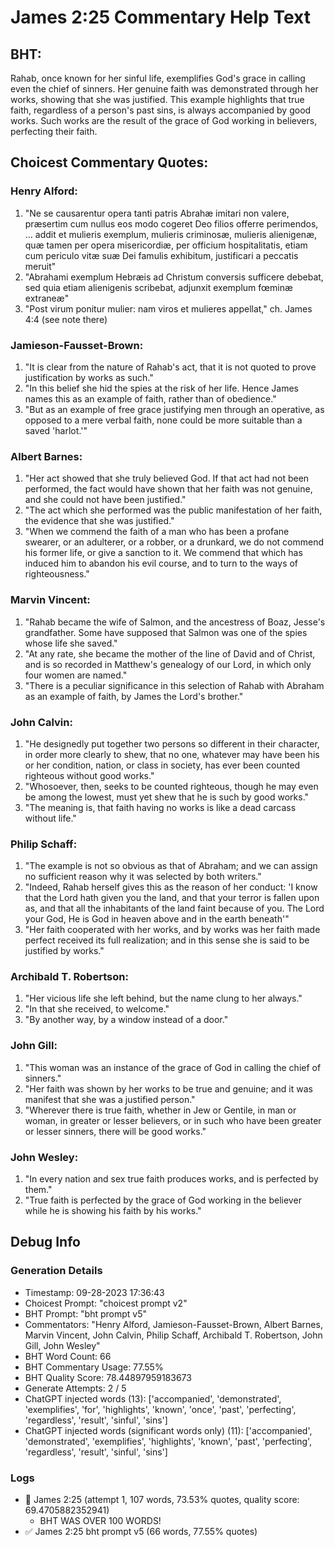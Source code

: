 # James 2:25 Commentary Help Text

## BHT:
Rahab, once known for her sinful life, exemplifies God's grace in calling even the chief of sinners. Her genuine faith was demonstrated through her works, showing that she was justified. This example highlights that true faith, regardless of a person's past sins, is always accompanied by good works. Such works are the result of the grace of God working in believers, perfecting their faith.

## Choicest Commentary Quotes:
### Henry Alford:
1. "Ne se causarentur opera tanti patris Abrahæ imitari non valere, præsertim cum nullus eos modo cogeret Deo filios offerre perimendos, … addit et mulieris exemplum, mulieris criminosæ, mulieris alienigenæ, quæ tamen per opera misericordiæ, per officium hospitalitatis, etiam cum periculo vitæ suæ Dei famulis exhibitum, justificari a peccatis meruit"
2. "Abrahami exemplum Hebræis ad Christum conversis sufficere debebat, sed quia etiam alienigenis scribebat, adjunxit exemplum fœminæ extraneæ"
3. "Post virum ponitur mulier: nam viros et mulieres appellat," ch. James 4:4 (see note there)

### Jamieson-Fausset-Brown:
1. "It is clear from the nature of Rahab's act, that it is not quoted to prove justification by works as such."
2. "In this belief she hid the spies at the risk of her life. Hence James names this as an example of faith, rather than of obedience."
3. "But as an example of free grace justifying men through an operative, as opposed to a mere verbal faith, none could be more suitable than a saved 'harlot.'"

### Albert Barnes:
1. "Her act showed that she truly believed God. If that act had not been performed, the fact would have shown that her faith was not genuine, and she could not have been justified." 
2. "The act which she performed was the public manifestation of her faith, the evidence that she was justified."
3. "When we commend the faith of a man who has been a profane swearer, or an adulterer, or a robber, or a drunkard, we do not commend his former life, or give a sanction to it. We commend that which has induced him to abandon his evil course, and to turn to the ways of righteousness."

### Marvin Vincent:
1. "Rahab became the wife of Salmon, and the ancestress of Boaz, Jesse's grandfather. Some have supposed that Salmon was one of the spies whose life she saved."
2. "At any rate, she became the mother of the line of David and of Christ, and is so recorded in Matthew's genealogy of our Lord, in which only four women are named."
3. "There is a peculiar significance in this selection of Rahab with Abraham as an example of faith, by James the Lord's brother."

### John Calvin:
1. "He designedly put together two persons so different in their character, in order more clearly to shew, that no one, whatever may have been his or her condition, nation, or class in society, has ever been counted righteous without good works."
2. "Whosoever, then, seeks to be counted righteous, though he may even be among the lowest, must yet shew that he is such by good works."
3. "The meaning is, that faith having no works is like a dead carcass without life."

### Philip Schaff:
1. "The example is not so obvious as that of Abraham; and we can assign no sufficient reason why it was selected by both writers."
2. "Indeed, Rahab herself gives this as the reason of her conduct: 'I know that the Lord hath given you the land, and that your terror is fallen upon as, and that all the inhabitants of the land faint because of you. The Lord your God, He is God in heaven above and in the earth beneath'"
3. "Her faith cooperated with her works, and by works was her faith made perfect received its full realization; and in this sense she is said to be justified by works."

### Archibald T. Robertson:
1. "Her vicious life she left behind, but the name clung to her always."
2. "In that she received, to welcome."
3. "By another way, by a window instead of a door."

### John Gill:
1. "This woman was an instance of the grace of God in calling the chief of sinners." 
2. "Her faith was shown by her works to be true and genuine; and it was manifest that she was a justified person." 
3. "Wherever there is true faith, whether in Jew or Gentile, in man or woman, in greater or lesser believers, or in such who have been greater or lesser sinners, there will be good works."

### John Wesley:
1. "In every nation and sex true faith produces works, and is perfected by them."
2. "True faith is perfected by the grace of God working in the believer while he is showing his faith by his works."


## Debug Info
### Generation Details
- Timestamp: 09-28-2023 17:36:43
- Choicest Prompt: "choicest prompt v2"
- BHT Prompt: "bht prompt v5"
- Commentators: "Henry Alford, Jamieson-Fausset-Brown, Albert Barnes, Marvin Vincent, John Calvin, Philip Schaff, Archibald T. Robertson, John Gill, John Wesley"
- BHT Word Count: 66
- BHT Commentary Usage: 77.55%
- BHT Quality Score: 78.44897959183673
- Generate Attempts: 2 / 5
- ChatGPT injected words (13):
	['accompanied', 'demonstrated', 'exemplifies', 'for', 'highlights', 'known', 'once', 'past', 'perfecting', 'regardless', 'result', 'sinful', 'sins']
- ChatGPT injected words (significant words only) (11):
	['accompanied', 'demonstrated', 'exemplifies', 'highlights', 'known', 'past', 'perfecting', 'regardless', 'result', 'sinful', 'sins']

### Logs
- 🔄 James 2:25 (attempt 1, 107 words, 73.53% quotes, quality score: 69.4705882352941) 
	- BHT WAS OVER 100 WORDS!
- ✅ James 2:25 bht prompt v5 (66 words, 77.55% quotes)